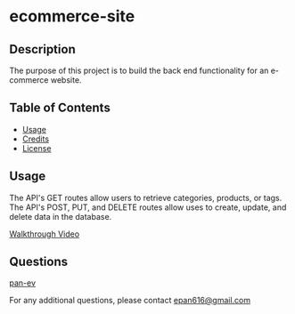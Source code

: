 # ecommerce-site

## Description

The purpose of this project is to build the back end functionality for an e-commerce website. 

## Table of Contents
  - [Usage](#usage)
  - [Credits](#credits)
  - [License](#license)

## Usage

The API's GET routes allow users to retrieve categories, products, or tags. The API's POST, PUT, and DELETE routes allow uses to create, update, and delete data in the database. 

[Walkthrough Video](https://drive.google.com/file/d/1CTVN9YVsf870q9i2cGYlV-DnK3pb_3Jn/view?usp=sharing)

## Questions

[pan-ev](https://github.com/pan-ev)   
   

For any additional questions, please contact epan616@gmail.com